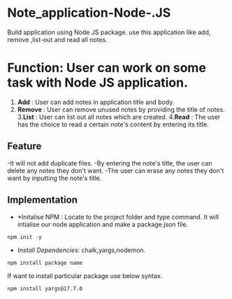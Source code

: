 # Note_application-Node-.JS
Build application using Node JS package. use this application like add, remove ,list-out and read all notes.

# Function: User can work on some task with Node JS application.

1. **Add**      : User can add notes in application title and body.
2. **Remove** : User can remove unused notes by providing the title of notes.
3.**List**     : User can list out all notes which are created.
4.**Read**    : The user has the choice to read a certain note's content by entering its title.

## Feature
-It will not add duplicate files.
-By entering the note's title, the user can delete any notes they don't want.
-The user can erase any notes they don't want by inputting the note's title.

## Implementation

- *Initalise NPM :  Locate to the project folder and type command. It will intialise our node application and make a package.json file.
```
npm init -y
```
- *Install Dependencies:* chalk,yargs,nodemon.
```
npm install package name
```

If want to install particular package use below syntax.
```
npm install yargs@17.7.0
```
